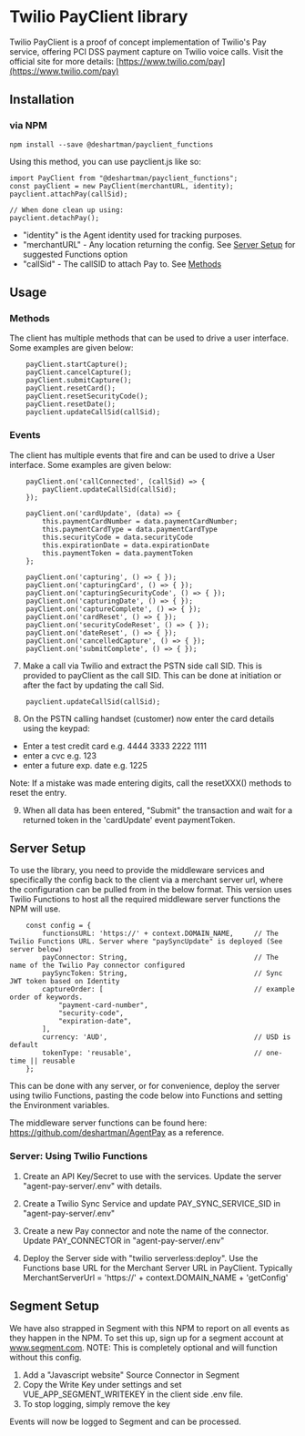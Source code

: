 # Twilio PayClient library

Twilio PayClient is a proof of concept implementation of Twilio's Pay service, offering PCI DSS payment capture on Twilio voice calls.
Visit the official site for more details: [https://www.twilio.com/pay](https://www.twilio.com/pay)

## Installation

### via NPM

```
npm install --save @deshartman/payclient_functions
```

Using this method, you can use payclient.js like so:

```
import PayClient from "@deshartman/payclient_functions";
const payClient = new PayClient(merchantURL, identity);
payclient.attachPay(callSid);

// When done clean up using:
payclient.detachPay();
```

- "identity" is the Agent identity used for tracking purposes.
- "merchantURL" - Any location returning the config. See [Server Setup](#sever-setup) for suggested Functions option
- "callSid" - The callSID to attach Pay to. See [Methods](methods)

## Usage

### Methods

The client has multiple methods that can be used to drive a user interface. Some examples are given below:

```
    payClient.startCapture();
    payClient.cancelCapture();
    payClient.submitCapture();
    payClient.resetCard();
    payClient.resetSecurityCode();
    payClient.resetDate();
    payclient.updateCallSid(callSid);
```

### Events

The client has multiple events that fire and can be used to drive a User interface. Some examples are given below:

```
    payClient.on('callConnected', (callSid) => {
        payClient.updateCallSid(callSid);
    });

    payClient.on('cardUpdate', (data) => {
        this.paymentCardNumber = data.paymentCardNumber;
        this.paymentCardType = data.paymentCardType
        this.securityCode = data.securityCode
        this.expirationDate = data.expirationDate
        this.paymentToken = data.paymentToken
    };

    payClient.on('capturing', () => { });
    payClient.on('capturingCard', () => { });
    payClient.on('capturingSecurityCode', () => { });
    payClient.on('capturingDate', () => { });
    payClient.on('captureComplete', () => { });
    payClient.on('cardReset', () => { });
    payClient.on('securityCodeReset', () => { });
    payClient.on('dateReset', () => { });
    payClient.on('cancelledCapture', () => { });
    payClient.on('submitComplete', () => { });
```

7. Make a call via Twilio and extract the PSTN side call SID. This is provided to payClient as the call SID. This can be done
   at initiation or after the fact by updating the call Sid.

```
    payclient.updateCallSid(callSid);
```

8. On the PSTN calling handset (customer) now enter the card details using the keypad:

- Enter a test credit card e.g. 4444 3333 2222 1111
- enter a cvc e.g. 123
- enter a future exp. date e.g. 1225

Note: If a mistake was made entering digits, call the resetXXX() methods to reset the entry.

9. When all data has been entered, "Submit" the transaction and wait for a returned token in the 'cardUpdate' event paymentToken.

## Server Setup

To use the library, you need to provide the middleware services and specifically the config back to the client via a merchant server url, where the configuration can be pulled from in the below format. This version uses Twilio Functions to host all the required middleware server functions the NPM will use.

```
    const config = {
        functionsURL: 'https://' + context.DOMAIN_NAME,     // The Twilio Functions URL. Server where "paySyncUpdate" is deployed (See server below)
        payConnector: String,                               // The name of the Twilio Pay connector configured
        paySyncToken: String,                               // Sync JWT token based on Identity
        captureOrder: [                                     // example order of keywords.
            "payment-card-number",
            "security-code",
            "expiration-date",
        ],
        currency: 'AUD',                                    // USD is default
        tokenType: 'reusable',                              // one-time || reusable
    };
```

This can be done with any server, or for convenience, deploy the server using twilio Functions, pasting the code below into Functions and setting the Environment variables.

The middleware server functions can be found here: https://github.com/deshartman/AgentPay as a reference.

### Server: Using Twilio Functions

1. Create an API Key/Secret to use with the services. Update the server "agent-pay-server/.env" with details.

2. Create a Twilio Sync Service and update PAY_SYNC_SERVICE_SID in "agent-pay-server/.env"

3. Create a new Pay connector and note the name of the connector. Update PAY_CONNECTOR in "agent-pay-server/.env"

4. Deploy the Server side with "twilio serverless:deploy". Use the Functions base URL for the Merchant Server URL in PayClient.
   Typically MerchantServerUrl = 'https://' + context.DOMAIN_NAME + 'getConfig'

## Segment Setup

We have also strapped in Segment with this NPM to report on all events as they happen in the NPM. To set this up, sign up for a segment account at www.segment.com.
NOTE: This is completely optional and will function without this config.

1. Add a "Javascript website" Source Connector in Segment
2. Copy the Write Key under settings and set VUE_APP_SEGMENT_WRITEKEY in the client side .env file.
3. To stop logging, simply remove the key

Events will now be logged to Segment and can be processed.
